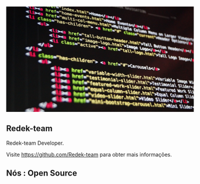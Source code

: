 ![banner](https://raw.githubusercontent.com/Redek-team/.github/main/code-k.jpg)

## Redek-team

Redek-team Developer.

Visite <https://github.com/Redek-team> para obter mais informações.

## Nós : Open Source
